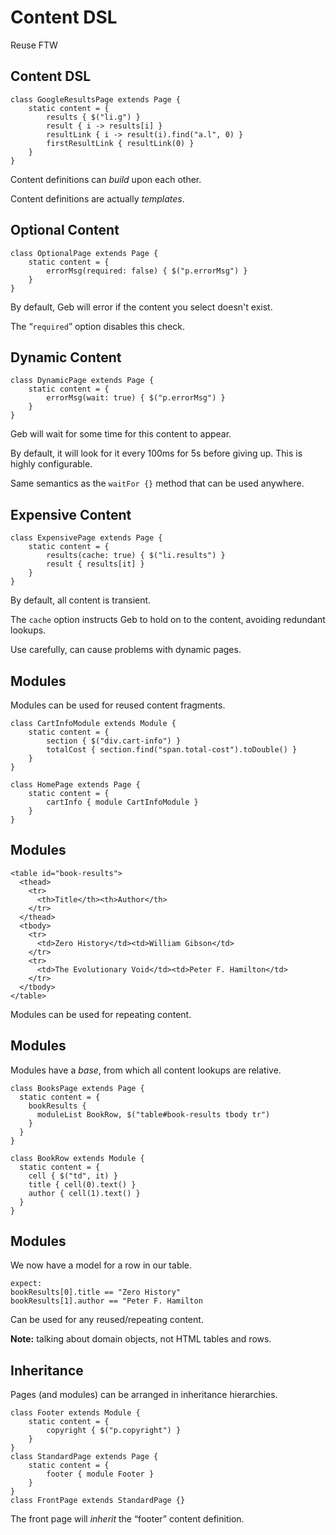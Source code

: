 # Content DSL

Reuse FTW

## Content DSL

    class GoogleResultsPage extends Page {
        static content = {
            results { $("li.g") }
            result { i -> results[i] }
            resultLink { i -> result(i).find("a.l", 0) }
            firstResultLink { resultLink(0) }
        }
    }

Content definitions can *build* upon each other.

Content definitions are actually *templates*.

## Optional Content

    class OptionalPage extends Page {
        static content = {
            errorMsg(required: false) { $("p.errorMsg") }
        }
    }

By default, Geb will error if the content you select doesn't exist.

The “`required`” option disables this check.

## Dynamic Content

    class DynamicPage extends Page {
        static content = {
            errorMsg(wait: true) { $("p.errorMsg") }
        }
    }

Geb will wait for some time for this content to appear.

By default, it will look for it every 100ms for 5s before giving up. This is highly configurable.

Same semantics as the `waitFor {}` method that can be used anywhere.

## Expensive Content

    class ExpensivePage extends Page {
        static content = {
            results(cache: true) { $("li.results") }
            result { results[it] }
        }
    }

By default, all content is transient.

The `cache` option instructs Geb to hold on to the content, avoiding redundant lookups.

Use carefully, can cause problems with dynamic pages.

## Modules

Modules can be used for reused content fragments.

    class CartInfoModule extends Module {
        static content = {
            section { $("div.cart-info") }
            totalCost { section.find("span.total-cost").toDouble() }
        }
    }

    class HomePage extends Page {
        static content = {
            cartInfo { module CartInfoModule }
        }
    }

## Modules

    <table id="book-results">
      <thead>
        <tr>
          <th>Title</th><th>Author</th>
        </tr>
      </thead>
      <tbody>
        <tr>
          <td>Zero History</td><td>William Gibson</td>
        </tr>
        <tr>
          <td>The Evolutionary Void</td><td>Peter F. Hamilton</td>
        </tr>
      </tbody>
    </table>

Modules can be used for repeating content.

## Modules

Modules have a *base*, from which all content lookups are relative.

    class BooksPage extends Page {
      static content = {
        bookResults { 
          moduleList BookRow, $("table#book-results tbody tr") 
        }
      }
    }

    class BookRow extends Module {
      static content = {
        cell { $("td", it) }
        title { cell(0).text() }
        author { cell(1).text() }
      }
    }

## Modules

We now have a model for a row in our table.

    expect: 
    bookResults[0].title == "Zero History" 
    bookResults[1].author == "Peter F. Hamilton

Can be used for any reused/repeating content.

**Note:** talking about domain objects, not HTML tables and rows.

## Inheritance

Pages (and modules) can be arranged in inheritance hierarchies.

    class Footer extends Module {
        static content = {
            copyright { $("p.copyright") }
        }
    }
    class StandardPage extends Page {
        static content = {
            footer { module Footer }
        }
    }
    class FrontPage extends StandardPage {}

The front page will *inherit* the “footer” content definition.
